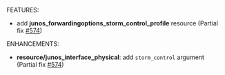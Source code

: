 <!-- markdownlint-disable-file MD013 MD041 -->
FEATURES:

* add **junos_forwardingoptions_storm_control_profile** resource (Partial fix [#574](https://github.com/jeremmfr/terraform-provider-junos/issues/574))

ENHANCEMENTS:

* **resource/junos_interface_physical**: add `storm_control` argument (Partial fix [#574](https://github.com/jeremmfr/terraform-provider-junos/issues/574))
